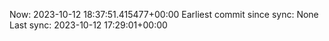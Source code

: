 Now: 2023-10-12 18:37:51.415477+00:00 Earliest commit since sync: None Last sync: 2023-10-12 17:29:01+00:00
